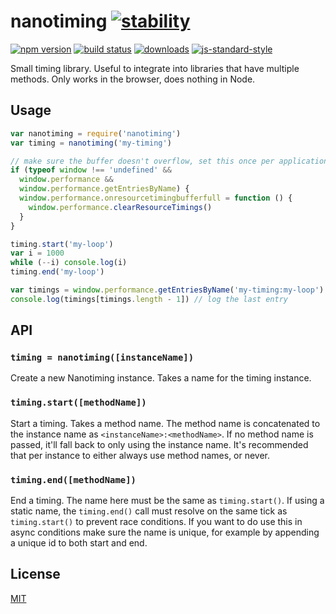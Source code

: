 # nanotiming [![stability][0]][1]
[![npm version][2]][3] [![build status][4]][5]
[![downloads][8]][9] [![js-standard-style][10]][11]

Small timing library. Useful to integrate into libraries that have multiple
methods. Only works in the browser, does nothing in Node.

## Usage
```js
var nanotiming = require('nanotiming')
var timing = nanotiming('my-timing')

// make sure the buffer doesn't overflow, set this once per application
if (typeof window !== 'undefined' &&
  window.performance &&
  window.performance.getEntriesByName) {
  window.performance.onresourcetimingbufferfull = function () {
    window.performance.clearResourceTimings()
  }
}

timing.start('my-loop')
var i = 1000
while (--i) console.log(i)
timing.end('my-loop')

var timings = window.performance.getEntriesByName('my-timing:my-loop')
console.log(timings[timings.length - 1]) // log the last entry
```

## API
### `timing = nanotiming([instanceName])`
Create a new Nanotiming instance. Takes a name for the timing instance.

### `timing.start([methodName])`
Start a timing. Takes a method name. The method name is concatenated to the
instance name as `<instanceName>:<methodName>`. If no method name is passed,
it'll fall back to only using the instance name. It's recommended that per
instance to either always use method names, or never.

### `timing.end([methodName])`
End a timing. The name here must be the same as `timing.start()`. If using a
static name, the `timing.end()` call must resolve on the same tick as
`timing.start()` to prevent race conditions. If you want to do use this in
async conditions make sure the name is unique, for example by appending a
unique id to both start and end.

## License
[MIT](https://tldrlegal.com/license/mit-license)

[0]: https://img.shields.io/badge/stability-experimental-orange.svg?style=flat-square
[1]: https://nodejs.org/api/documentation.html#documentation_stability_index
[2]: https://img.shields.io/npm/v/nanotiming.svg?style=flat-square
[3]: https://npmjs.org/package/nanotiming
[4]: https://img.shields.io/travis/yoshuawuyts/nanotiming/master.svg?style=flat-square
[5]: https://travis-ci.org/yoshuawuyts/nanotiming
[6]: https://img.shields.io/codecov/c/github/yoshuawuyts/nanotiming/master.svg?style=flat-square
[7]: https://codecov.io/github/yoshuawuyts/nanotiming
[8]: http://img.shields.io/npm/dm/nanotiming.svg?style=flat-square
[9]: https://npmjs.org/package/nanotiming
[10]: https://img.shields.io/badge/code%20style-standard-brightgreen.svg?style=flat-square
[11]: https://github.com/feross/standard
